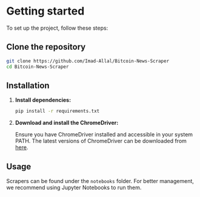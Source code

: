 # Getting started
To set up the project, follow these steps:

## Clone the repository
   ```bash
   git clone https://github.com/Imad-Allal/Bitcoin-News-Scraper
   cd Bitcoin-News-Scraper
   ``` 
## Installation
1. **Install dependencies:**

   ```bash
   pip install -r requirements.txt
   ```

2. **Download and install the ChromeDriver:**

    Ensure you have ChromeDriver installed and accessible in your system PATH. The latest versions of ChromeDriver can be downloaded from [here](https://googlechromelabs.github.io/chrome-for-testing/).

## Usage
Scrapers can be found under the `notebooks` folder. For better management, we recommend using Jupyter Notebooks to run them.
